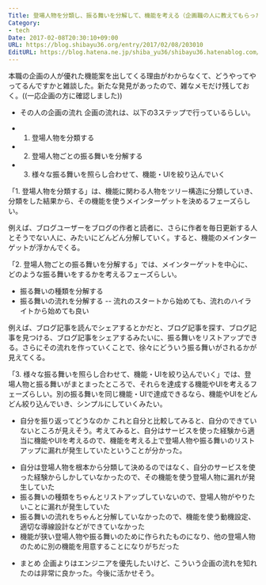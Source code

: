```yaml
---
Title: 登場人物を分類し、振る舞いを分解して、機能を考える（企画職の人に教えてもらったこと）
Category:
- tech
Date: 2017-02-08T20:30:10+09:00
URL: https://blog.shibayu36.org/entry/2017/02/08/203010
EditURL: https://blog.hatena.ne.jp/shiba_yu36/shibayu36.hatenablog.com/atom/entry/10328749687214803498
---
```


本職の企画の人が優れた機能案を出してくる理由がわからなくて、どうやってやってるんですかと雑談した。新たな発見があったので、雑なメモだけ残しておく。((一応企画の方に確認しました))


* その人の企画の流れ
企画の流れは、以下の3ステップで行っているらしい。

- 1. 登場人物を分類する
- 2. 登場人物ごとの振る舞いを分解する
- 3. 様々な振る舞いを照らし合わせて、機能・UIを絞り込んでいく

「1. 登場人物を分類する」は、機能に関わる人物をツリー構造に分類していき、分類をした結果から、その機能を使うメインターゲットを決めるフェーズらしい。

例えば、ブログユーザーをブログの作者と読者に、さらに作者を毎日更新する人とそうでない人に、みたいにどんどん分解していく。すると、機能のメインターゲットが浮かんでくる。


「2. 登場人物ごとの振る舞いを分解する」では、メインターゲットを中心に、どのような振る舞いをするかを考えるフェーズらしい。

- 振る舞いの種類を分解する
- 振る舞いの流れを分解する
-- 流れのスタートから始めても、流れのハイライトから始めても良い

例えば、ブログ記事を読んでシェアするとかだと、ブログ記事を探す、ブログ記事を見つける、ブログ記事をシェアするみたいに、振る舞いをリストアップできる。さらにその流れを作っていくことで、徐々にどういう振る舞いがされるかが見えてくる。


「3. 様々な振る舞いを照らし合わせて、機能・UIを絞り込んでいく」では、登場人物と振る舞いがまとまったところで、それらを達成する機能やUIを考えるフェーズらしい。別の振る舞いを同じ機能・UIで達成できるなら、機能やUIをどんどん絞り込んでいき、シンプルにしていくみたい。


* 自分を振り返ってどうなのか
これと自分と比較してみると、自分のできていないところが見えそう。考えてみると、自分はサービスを使った経験から適当に機能やUIを考えるので、機能を考える上で登場人物や振る舞いのリストアップに漏れが発生していたということが分かった。

- 自分は登場人物を根本から分類して決めるのではなく、自分のサービスを使った経験からしかしていなかったので、その機能を使う登場人物に漏れが発生していた
- 振る舞いの種類をちゃんとリストアップしていないので、登場人物がやりたいことに漏れが発生していた
- 振る舞いの流れをちゃんと分解していなかったので、機能を使う動機設定、適切な導線設計などができていなかった
- 機能が狭い登場人物や振る舞いのために作られたものになり、他の登場人物のために別の機能を用意することになりがちだった


* まとめ
企画よりはエンジニアを優先したいけど、こういう企画の流れを知れたのは非常に良かった。今後に活かせそう。
